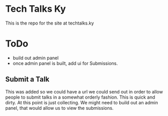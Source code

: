 # Tech Talks Ky

This is the repo for the site at techtalks.ky

# ToDo
* build out admin panel
* once admin panel is built, add ui for Submissions.

## Submit a Talk

This was added so we could have a url we could send out in order to allow people to submit talks in a somewhat orderly fashion. This is quick and dirty. At this point is just collecting. We might need to build out an admin panel, that would allow us to view the submissions.
